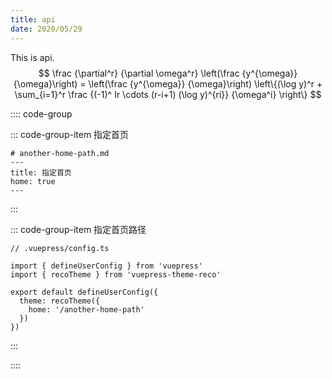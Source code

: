 ```yaml
---
title: api
date: 2020/05/29
---
```


This is api.
$$
\frac {\partial^r} {\partial \omega^r} \left(\frac {y^{\omega}} {\omega}\right)
= \left(\frac {y^{\omega}} {\omega}\right) \left\{(\log y)^r + \sum_{i=1}^r \frac {(-1)^ Ir \cdots (r-i+1) (\log y)^{ri}} {\omega^i} \right\}
$$


:::: code-group 

::: code-group-item 指定首页

```vue
# another-home-path.md
---
title: 指定首页
home: true
---
```



::: 

::: code-group-item 指定首页路径

```vue
// .vuepress/config.ts

import { defineUserConfig } from 'vuepress'
import { recoTheme } from 'vuepress-theme-reco'

export default defineUserConfig({
  theme: recoTheme({
    home: '/another-home-path'
  })
})
```



::: 

::::
